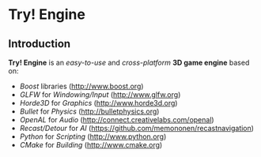 Try! Engine
===========

Introduction
------------

**Try! Engine** is an *easy-to-use* and *cross-platform* **3D game engine** based on:

 * *Boost* libraries (http://www.boost.org)
 * *GLFW* for *Windowing/Input* (http://www.glfw.org)
 * *Horde3D* for *Graphics* (http://www.horde3d.org)
 * *Bullet* for *Physics* (http://bulletphysics.org)
 * *OpenAL* for *Audio* (http://connect.creativelabs.com/openal)
 * *Recast/Detour* for *AI* (https://github.com/memononen/recastnavigation)
 * *Python* for *Scripting* (http://www.python.org)
 * *CMake* for *Building* (http://www.cmake.org)
